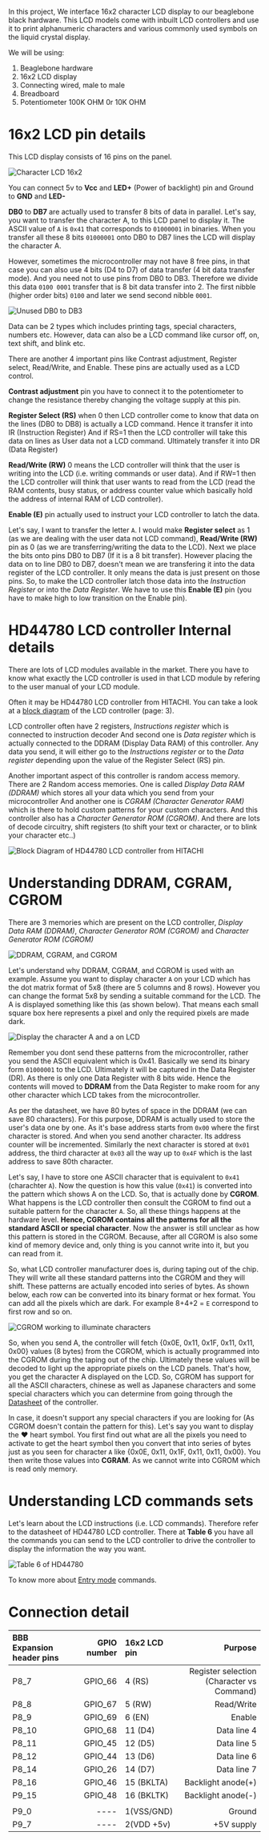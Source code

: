 In this project, We interface 16x2 character LCD display to our beaglebone black hardware. This LCD models come with inbuilt LCD controllers and use it to print alphanumeric characters and various commonly used symbols on the liquid crystal display.    
     
We will be using:     

1. Beaglebone hardware    
2. 16x2 LCD display    
3. Connecting wired, male to male    
4. Breadboard    
5. Potentiometer 100K OHM 0r 10K OHM          
     

# 16x2 LCD pin details    

This LCD display consists of 16 pins on the panel.      
     
<img src="../images/character_lcd_16x2.png" alt="Character LCD 16x2">      

You can connect 5v to **Vcc** and **LED+** (Power of backlight) pin and Ground to **GND** and **LED-**

**DB0** to **DB7** are actually used to transfer 8 bits of data in parallel. Let's say, you want to transfer the character A, to this LCD panel to display it. The ASCII value of `A` is `0x41` that corresponds to `01000001` in binaries. When you transfer all these 8 bits `01000001` onto DB0 to DB7 lines the LCD will display the character A.      
      
However, sometimes the microcontroller may not have 8 free pins, in that case you can also use 4 bits (D4 to D7) of data transfer (4 bit data transfer mode). And you need not to use pins from DB0 to DB3. Therefore we divide this data `0100 0001` transfer that is 8 bit data transfer into 2. The first nibble (higher order bits) `0100` and later we send second nibble `0001`.     
       
<img src="../images/low_order_unused_datasheet.png" alt="Unused DB0 to DB3">       
    
Data can be 2 types which includes printing tags, special characters, numbers etc. However, data can also be a LCD command like cursor off, on, text shift, and blink etc.     
      
There are another 4 important pins like Contrast adjustment, Register select, Read/Write, and Enable. These pins are actually used as a LCD control.

**Contrast adjustment** pin you have to connect it to the potentiometer to change the resistance thereby changing the voltage supply at this pin.       
      
**Register Select (RS)** when 0 then LCD controller come to know that data on the lines (DB0 to DB8) is actually a LCD command. Hence it transfer it into IR (Instruction Register) And if RS=1 then the LCD controller will take this data on lines as User data not a LCD command. Ultimately transfer it into DR (Data Register)       
      
**Read/Write (RW)** 0 means the LCD controller will think that the user is writing into the LCD (i.e. writing commands or user data). And if RW=1 then the LCD controller will think that user wants to read from the LCD (read the RAM contents, busy status, or address counter value which basically hold the address of internal RAM of LCD controller).      
       
**Enable (E)** pin actually used to instruct your LCD controller to latch the data.      
      
Let's say, I want to transfer the letter `A`. I would make **Register select** as 1 (as we are dealing with the user data not LCD command), **Read/Write (RW)** pin as 0 (as we are transferring/writing the data to the LCD). Next we place the bits onto pins DB0 to DB7 (If it is a 8 bit transfer). However placing the data on to line DB0 to DB7, doesn't mean we are transfering it into the data register of the LCD controller. It only means the data is just present on those pins. So, to make the LCD controller latch those data into the _Instruction Register_ or into the _Data Register_. We have to use this **Enable (E)** pin (you have to make high to low transition on the Enable pin).         

# HD44780 LCD controller Internal details            
     
There are lots of LCD modules available in the market. There you have to know what exactly the LCD controller is used in that LCD module by refering to the user manual of your LCD module.

Often it may be HD44780 LCD controller from HITACHI. You can take a look at a [block diagram](../Docs/HD44780_LCD.pdf) of the LCD controller (page: 3).      
      
LCD controller often have 2 registers, _Instructions register_ which is connected to instruction decoder And second one is _Data register_ which is actually connected to the DDRAM (Display Data RAM) of this controller. Any data you send, it will either go to the _Instructions register_ or to the _Data register_ depending upon the value of the Register Select (RS) pin.    
      
Another important aspect of this controller is random access memory. There are 2 Random access memories. One is called _Display Data RAM (DDRAM)_ which stores all your data which you send from your microcontroller And another one is _CGRAM (Character Generator RAM)_ which is there to hold custom patterns for your custom characters. And this controller also has a _Character Generator ROM (CGROM)_. And there are lots of decode circuitry, shift registers (to shift your text or character, or to blink your character etc..)      
      
<img src="../images/hd44780_block_diagram.png" alt="Block Diagram of HD44780 LCD controller from HITACHI">     


# Understanding DDRAM, CGRAM, CGROM        
      
There are 3 memories which are present on the LCD controller, _Display Data RAM (DDRAM)_, _Character Generator ROM (CGROM)_ and _Character Generator ROM (CGROM)_     
     
<img src="../images/ddram_cgram_cgrom.png" alt="DDRAM, CGRAM, and CGROM">      
     
Let's understand why DDRAM, CGRAM, and CGROM is used with an example. Assume you want to display character `A` on your LCD which has the dot matrix format of 5x8 (there are 5 columns and 8 rows). However you can change the format 5x8 by sending a suitable command for the LCD. The A is displayed something like this (as shown below). That means each small square box here represents a pixel and only the required pixels are made dark.     
      
<img src="../images/character_a_on_lcd_display.png" alt="Display the character A and a on LCD">    

Remember you dont send these patterns from the microcontroller, rather you send the ASCII equivalent which is 0x41. Basically we send its binary form `01000001` to the LCD. Ultimately it will be captured in the Data Register (DR). As there is only one Data Register with 8 bits wide. Hence the contents will moved to **DDRAM** from the Data Register to make room for any other character which LCD takes from the microcontroller.   
     
As per the datasheet, we have 80 bytes of space in the DDRAM (we can save 80 characters). For this purpose, DDRAM is actually used to store the user's data one by one. As it's base address starts from `0x00` where the first character is stored. And when you send another character. Its address counter will be incremented. Similarly the next character is stored at `0x01` address, the third character at `0x03` all the way up to `0x4F` which is the last address to save 80th character.   
     
Let's say, I have to store one ASCII character that is equivalent to `0x41` (charachter `A`). Now the question is how this value (`0x41`) is converted into the pattern which shows A on the LCD. So, that is actually done by **CGROM**. What happens is the LCD controller then consult the CGROM to find out a suitable pattern for the character `A`. So, all these things happens at the hardware level. **Hence, CGROM contains all the patterns for all the standard ASCII or special character**. Now the answer is still unclear as how this pattern is stored in the CGROM. Because, after all CGROM is also some kind of memory device and, only thing is you cannot write into it, but you can read from it.      
      
So, what LCD controller manufacturer does is, during taping out of the chip. They will write all these standard patterns into the CGROM and they will shift. These patterns are actually encoded into series of bytes. As shown below, each row can be converted into its binary format or hex format. You can add all the pixels which are dark. For example 8+4+2 = `E` correspond to first row and so on.       
      
<img src="../images/cgrom_working_to_illuminate_characters.png" alt="CGROM working to illuminate characters">        
      
So, when you send A, the controller will fetch {0x0E, 0x11, 0x1F, 0x11, 0x11, 0x00} values (8 bytes) from the CGROM, which is actually programmed into the CGROM during the taping out of the chip. Ultimately these values will be decoded to light up the appropriate pixels on the LCD panels. That's how, you get the character A displayed on the LCD. So, CGROM has support for all the ASCII characters, chinese as well as Japanese characters and some special characters which you can determine from going through the [Datasheet](../Docs/HD44780_LCD.pdf) of the controller.     
        
In case, it doesn't support any special characters if you are looking for (As CGROM doesn't contain the pattern for this). Let's say you want to display the ♥︎ heart symbol. You first find out what are all the pixels you need to activate to get the heart symbol then you convert that into series of bytes just as you seen for character `A` like {0x0E, 0x11, 0x1F, 0x11, 0x11, 0x00}. You then write those values into **CGRAM**. As we cannot write into CGROM which is read only memory.     
       

# Understanding LCD commands sets       
       
Let's learn about the LCD instructions (i.e. LCD commands). Therefore refer to the datasheet of HD44780 LCD controller. There at **Table 6** you have all the commands you can send to the LCD controller to drive the controller to display the information the way you want.    
       
<img src="../images/table_6_of_hd44780.png" alt="Table 6 of HD44780">         
      
To know more about [Entry mode](http://dinceraydin.com/lcd/commands.htm) commands.      
       
# Connection detail       
       
| BBB Expansion header pins | GPIO number | 16x2 LCD pin | Purpose |
|:------|------:|:------|------:|
| P8_7 | GPIO_66 | 4 (RS) |  Register selection (Character vs Command)  |
| P8_8 | GPIO_67 | 5 (RW) |  Read/Write  |
| P8_9  | GPIO_69 | 6 (EN) |  Enable  |
| P8_10  | GPIO_68 | 11 (D4) |  Data line 4  |
| P8_11  | GPIO_45 | 12 (D5) |  Data line 5  |
| P8_12  | GPIO_44 | 13 (D6) |  Data line 6  |
| P8_14  | GPIO_26 | 14 (D7) |  Data line 7  |
| P8_16  | GPIO_46 | 15 (BKLTA) |  Backlight anode(+)  |
| P9_15  | GPIO_48 | 16 (BKLTK) |  Backlight anode(-)  |
|    |    |    |    |
| P9_0  | ---- |  1(VSS/GND)  |  Ground  |
| P9_7  | ---- |  2(VDD +5v)  |  +5V supply  |


